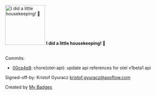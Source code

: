<img src="https://my-badges.github.io/my-badges/chore-commit.png" alt="I did a little housekeeping! 🧹" title="I did a little housekeeping! 🧹" width="128">
<strong>I did a little housekeeping! 🧹</strong>
<br><br>

Commits:

- <a href="https://github.com/kube-logging/telemetry-controller/commit/00ce4e8d296fe59a8160cf91b52310af36dab8cb">00ce4e8</a>: chore(otel-api): update api references for otel v1beta1 api

Signed-off-by: Kristof Gyuracz <kristof.gyuracz@axoflow.com>


Created by <a href="https://github.com/my-badges/my-badges">My Badges</a>